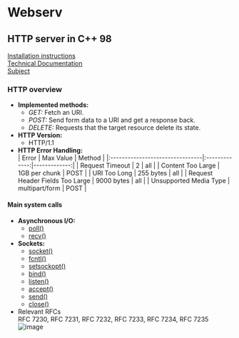 # Webserv
## HTTP server in C++ 98

[Installation instructions](docs/install.md)  
[Technical Documentation](docs/documentation.md)  
[Subject](docs/webserv.pdf)  
### HTTP overview
- **Implemented methods:**
    * _GET:_ Fetch an URI.
    * _POST:_ Send form data to a URI and get a response back.
    * _DELETE:_ Requests that the target resource delete its state.
- **HTTP Version:**
    * HTTP/1.1
- **HTTP Error Handling:**  
| Error | Max Value | Method |
|:--------------------------------|:-------------:|-------------:|
| Request Timeout | 2 | all |
| Content Too Large | 1GB per chunk | POST |
| URI Too Long | 255 bytes | all |
| Request Header Fields Too Large | 9000 bytes | all |
| Unsupported Media Type | multipart/form | POST |
#### Main system calls
- **Asynchronous I/O:**
    * [poll()](https://www.man7.org/linux/man-pages/man2/poll.2.html)
    * [recv()](https://www.man7.org/linux/man-pages/man2/recv.2.html)
- **Sockets:**
    * [socket()](https://www.man7.org/linux/man-pages/man2/socket.2.html)
    * [fcntl()](https://www.man7.org/linux/man-pages/man2/fcntl.2.html)
    * [setsockopt()](https://www.man7.org/linux/man-pages/man2/setsockopt.2.html)
    * [bind()](https://www.man7.org/linux/man-pages/man2/bind.2.html)
    * [listen()](https://www.man7.org/linux/man-pages/man2/listen.2.html)
    * [accept()](https://www.man7.org/linux/man-pages/man2/accept.2.html)
    * [send()](https://www.man7.org/linux/man-pages/man2/send.2.html)
    * [close()](https://www.man7.org/linux/man-pages/man2/close.2.html)
- Relevant RFCs  
RFC 7230, RFC 7231, RFC 7232, RFC 7233, RFC 7234, RFC 7235  
![image](https://user-images.githubusercontent.com/71138634/231741862-8518d519-c24b-4267-9444-889be657f609.png)
